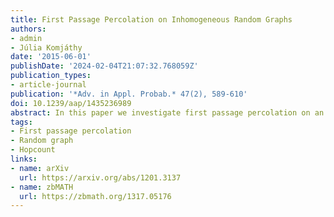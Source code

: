 ```yaml
---
title: First Passage Percolation on Inhomogeneous Random Graphs
authors:
- admin
- Júlia Komjáthy
date: '2015-06-01'
publishDate: '2024-02-04T21:07:32.768059Z'
publication_types:
- article-journal
publication: '*Adv. in Appl. Probab.* 47(2), 589-610'
doi: 10.1239/aap/1435236989
abstract: In this paper we investigate first passage percolation on an inhomogeneous random graph model introduced by Bollobás et al. (2007). Each vertex in the graph has a type from a type space, and edge probabilities are independent, but depend on the types of the end vertices. Each edge is given an independent exponential weight. We determine the distribution of the weight of the shortest path between uniformly chosen vertices in the giant component and show that the hopcount, i.e. the number of edges on this minimal-weight path, properly normalized, follows a central limit theorem. We handle the cases where the average number of neighbors $\tilde{\lambda}_n$ of a vertex tends to a finite $\tilde{\lambda}$ in full generality and consider $\tilde{\lambda}=\infty$ under mild assumptions. This paper is a generalization of the paper of Bhamidi et al. (2011), where first passage percolation is explored on the Erdős-Rényi graphs.
tags:
- First passage percolation
- Random graph
- Hopcount
links:
- name: arXiv
  url: https://arxiv.org/abs/1201.3137
- name: zbMATH
  url: https://zbmath.org/1317.05176
---
```

